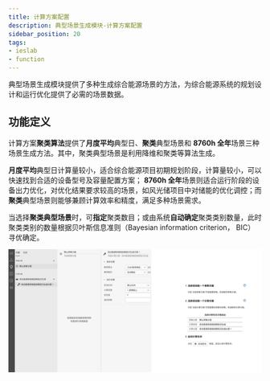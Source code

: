 ```yaml
---
title: 计算方案配置
description: 典型场景生成模块-计算方案配置
sidebar_position: 20
tags:
- ieslab
- function
---
```


典型场景生成模块提供了多种生成综合能源场景的方法，为综合能源系统的规划设计和运行优化提供了必需的场景数据。

## 功能定义

计算方案**聚类算法**提供了**月度平均**典型日、**聚类**典型场景和 **8760h 全年**场景三种场景生成方法。其中，聚类典型场景是利用降维和聚类等算法生成。

**月度平均**典型日计算量较小，适合综合能源项目初期规划阶段，计算量较小，可以快速找到合适的设备型号及容量配置方案； **8760h 全年**场景则适合运行阶段的设备出力优化，对优化结果要求较高的场景，如风光储项目中对储能的优化调控；而**聚类**典型场景则能够兼顾计算效率和精度，满足多种场景需求。

当选择**聚类典型场景**时，可**指定**聚类数目；或由系统**自动确定**聚类类别数量，此时聚类类别的数量根据贝叶斯信息准则（Bayesian information criterion， BIC）寻优确定。

![计算方案](./calculation.png "计算方案")